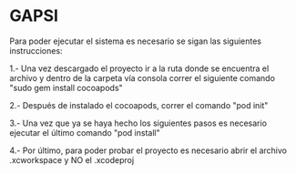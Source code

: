 # GAPSI
Para poder ejecutar el sistema es necesario se sigan las siguientes instrucciones:

1.- Una vez descargado el proyecto ir a la ruta donde se encuentra el archivo y dentro de la carpeta vía consola correr el siguiente comando "sudo gem install cocoapods"

2.- Después de instalado el cocoapods, correr el comando  "pod init"

3.- Una vez que ya se haya hecho los siguientes pasos es necesario ejecutar el último comando "pod install"

4.- Por último, para poder probar el proyecto es necesario abrir el archivo .xcworkspace y NO el .xcodeproj
